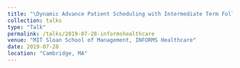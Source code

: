 ```yaml
---
title: "\Dynamic Advance Patient Scheduling with Intermediate Term Follow-up Appointments"
collection: talks
type: "Talk"
permalink: /talks/2019-07-28-informshealthcare
venue: "MIT Sloan School of Management, INFORMS Healthcare"
date: 2019-07-28
location: "Cambridge, MA"
---
```

